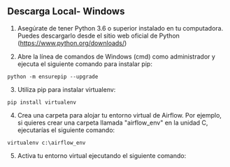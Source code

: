 ## Descarga Local- Windows

  1.  Asegúrate de tener Python 3.6 o superior instalado en tu computadora. Puedes descargarlo desde el sitio web oficial de Python (https://www.python.org/downloads/)

  2.  Abre la línea de comandos de Windows (cmd) como administrador y ejecuta el siguiente comando para instalar pip:

<pre><code>python -m ensurepip --upgrade</code></pre>

  3.  Utiliza pip para instalar virtualenv:
  
<pre><code>pip install virtualenv</code></pre>

  4.  Crea una carpeta para alojar tu entorno virtual de Airflow. Por ejemplo, si quieres crear una carpeta llamada "airflow_env" en la unidad C, ejecutarías el siguiente comando:
  
 <pre><code>virtualenv c:\airflow_env</code></pre>
 
  5.  Activa tu entorno virtual ejecutando el siguiente comando:

